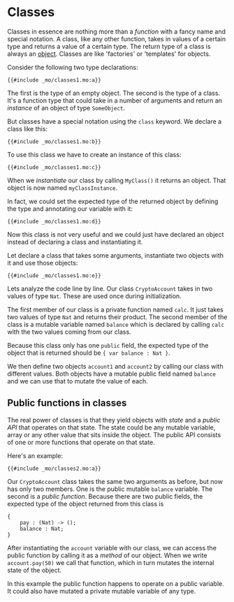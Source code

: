 # Classes

Classes in essence are nothing more than a _function_ with a fancy name and special notation. A class, like any other function, takes in values of a certain type and returns a value of a certain type. The return type of a class is always an [object](objects.html). Classes are like 'factories' or 'templates' for objects.

Consider the following two type declarations:

```motoko
{{#include _mo/classes1.mo:a}}
```

The first is the type of an empty object. The second is the type of a class. It's a function type that could take in a number of arguments and return an _instance_ of an object of type `SomeObject`.

But classes have a special notation using the `class` keyword. We declare a class like this:

```motoko
{{#include _mo/classes1.mo:b}}
```

To use this class we have to create an instance of this class:

```motoko
{{#include _mo/classes1.mo:c}}
```

When we _instantiate_ our class by calling `MyClass()` it returns an object. That object is now named `myClassInstance`.

In fact, we could set the expected type of the returned object by defining the type and annotating our variable with it:

```motoko
{{#include _mo/classes1.mo:d}}
```

Now this class is not very useful and we could just have declared an object instead of declaring a class and instantiating it.

Let declare a class that takes some arguments, instantiate two objects with it and use those objects:

```motoko
{{#include _mo/classes1.mo:e}}
```

Lets analyze the code line by line. Our class `CryptoAccount` takes in two values of type `Nat`. These are used once during initialization.

The first member of our class is a private function named `calc`. It just takes two values of type `Nat` and returns their product. The second member of the class is a mutable variable named `balance` which is declared by calling `calc` with the two values coming from our class.

Because this class only has one `public` field, the expected type of the object that is returned should be `{ var balance : Nat }`.

We then define two objects `account1` and `account2` by calling our class with different values. Both objects have a mutable public field named `balance` and we can use that to mutate the value of each.

## Public functions in classes

The real power of classes is that they yield objects with _state_ and a _public API_ that operates on that state. The state could be any mutable variable, array or any other value that sits inside the object. The public API consists of one or more functions that operate on that state.

Here's an example:

```motoko
{{#include _mo/classes2.mo:a}}
```

Our `CryptoAccount` class takes the same two arguments as before, but now has only two members. One is the public mutable `balance` variable. The second is a _public function_. Because there are two public fields, the expected type of the object returned from this class is

    {
        pay : (Nat) -> ();
        balance : Nat;
    }

After instantiating the `account` variable with our class, we can access the public function by calling it as a _method_ of our object. When we write `account.pay(50)` we call that function, which in turn mutates the internal state of the object.

In this example the public function happens to operate on a public variable. It could also have mutated a private mutable variable of any type.
